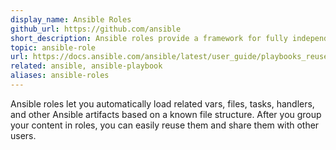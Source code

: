 ```yaml
---
display_name: Ansible Roles
github_url: https://github.com/ansible
short_description: Ansible roles provide a framework for fully independent, or interdependent collections of variables, tasks, files, templates, and modules.
topic: ansible-role
url: https://docs.ansible.com/ansible/latest/user_guide/playbooks_reuse_roles.html
related: ansible, ansible-playbook
aliases: ansible-roles
---
```

Ansible roles let you automatically load related vars, files, tasks, handlers, and other Ansible artifacts based on a known file structure. After you group your content in roles, you can easily reuse them and share them with other users.